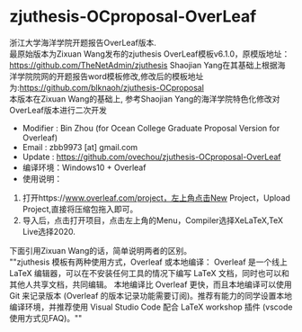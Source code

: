 # zjuthesis-OCproposal-OverLeaf
浙江大学海洋学院开题报告OverLeaf版本.  
最原始版本为Zixuan Wang发布的zjuthesis OverLeaf模板v6.1.0，原模版地址：https://github.com/TheNetAdmin/zjuthesis
Shaojian Yang在其基础上根据海洋学院院网的开题报告word模板修改,修改后的模板地址为:https://github.com/blknaoh/zjuthesis-OCproposal  
本版本在Zixuan Wang的基础上, 参考Shaojian Yang的海洋学院特色化修改对OverLeaf版本进行二次开发
- Modifier : Bin Zhou (for Ocean College Graduate Proposal Version for Overleaf)  
- Email    : zbb9973 [at] gmail.com  
- Update   : https://github.com/ovechou/zjuthesis-OCproposal-OverLeaf  
- 编译环境：Windows10 + Overleaf  
- 使用说明：  
1. 打开https://www.overleaf.com/project，左上角点击New Project，Upload Project,直接将压缩包拖入即可。  
2. 导入后，点击打开项目，点击左上角的Menu，Compiler选择XeLaTeX,TeX Live选择2020.

下面引用Zixuan Wang的话，简单说明两者的区别。  
""zjuthesis 模板有两种使用方式，Overleaf 或本地编译：
Overleaf 是一个线上 LaTeX 编辑器，可以在不安装任何工具的情况下编写 LaTeX 文档，同时也可以和其他人共享文档，共同编辑。
本地编译比 Overleaf 更快，而且本地编译可以使用 Git 来记录版本 (Overleaf 的版本记录功能需要订阅)。推荐有能力的同学设置本地编译环境，并推荐使用 Visual Studio Code 配合 LaTeX workshop 插件 (vscode 使用方式见FAQ)。""
